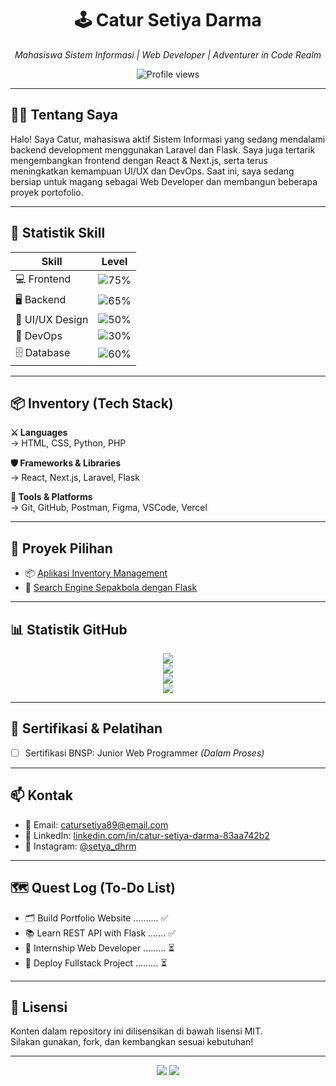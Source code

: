 <h1 align="center">🕹️ Catur Setiya Darma</h1>
<p align="center"><i>Mahasiswa Sistem Informasi | Web Developer | Adventurer in Code Realm</i></p>

<p align="center">
  <img src="https://komarev.com/ghpvc/?username=Setiya86&label=Profile%20Views&color=blueviolet&style=flat" alt="Profile views" />
</p>

---

## 🧑‍💻 Tentang Saya

Halo! Saya Catur, mahasiswa aktif Sistem Informasi yang sedang mendalami backend development menggunakan Laravel dan Flask. Saya juga tertarik mengembangkan frontend dengan React & Next.js, serta terus meningkatkan kemampuan UI/UX dan DevOps. Saat ini, saya sedang bersiap untuk magang sebagai Web Developer dan membangun beberapa proyek portofolio.

---

## 🧪 Statistik Skill

| Skill            | Level |
|------------------|-------|
| 💻 Frontend       | ![75%](https://progress-bar.dev/75/?title=Frontend) |
| 🖥️ Backend        | ![65%](https://progress-bar.dev/65/?title=Backend) |
| 🎨 UI/UX Design   | ![50%](https://progress-bar.dev/50/?title=UI%2FUX) |
| 🔧 DevOps         | ![30%](https://progress-bar.dev/30/?title=DevOps) |
| 🗄️ Database       | ![60%](https://progress-bar.dev/60/?title=Database) |

---

## 📦 Inventory (Tech Stack)

**⚔️ Languages**  
→ HTML, CSS, Python, PHP

**🛡️ Frameworks & Libraries**  
→ React, Next.js, Laravel, Flask

**🎒 Tools & Platforms**  
→ Git, GitHub, Postman, Figma, VSCode, Vercel

---

## 🧰 Proyek Pilihan
 
- 📦 [Aplikasi Inventory Management](https://github.com/Setiya86/stokku)  
- 🔎 [Search Engine Sepakbola dengan Flask](https://github.com/Setiya86/football_news_backend)

---

## 📊 Statistik GitHub

<p align="center">
  <img src="https://github-readme-stats.vercel.app/api?username=Setiya86&show_icons=true&theme=tokyonight" />
  <br />
  <img src="https://github-readme-streak-stats.herokuapp.com/?user=Setiya86&theme=tokyonight" />
  <br />
  <img src="https://github-readme-stats.vercel.app/api/top-langs/?username=Setiya86&layout=compact&theme=tokyonight" />
  <br />
  <img src="https://github-profile-trophy.vercel.app/?username=Setiya86&theme=dracula" />
</p>

---

## 🏅 Sertifikasi & Pelatihan

- [ ] Sertifikasi BNSP: Junior Web Programmer *(Dalam Proses)*


---

## 📫 Kontak

- 📧 Email: catursetiya89@email.com  
- 🔗 LinkedIn: [linkedin.com/in/catur-setiya-darma-83aa742b2](https://www.linkedin.com/in/catur-setiya-darma-83aa742b2)  
- 📸 Instagram: [@setya_dhrm](https://www.instagram.com/setya_dhrm?igsh=aWh6Y2J4NG9kbng4)  

---

## 🗺️ Quest Log (To-Do List)

- 🗂️ Build Portfolio Website .......... ✅  
- 📚 Learn REST API with Flask ....... ✅  
- 💼 Internship Web Developer ......... ⏳  
- 🚀 Deploy Fullstack Project ......... ⏳

---

## 📝 Lisensi

Konten dalam repository ini dilisensikan di bawah lisensi MIT.  
Silakan gunakan, fork, dan kembangkan sesuai kebutuhan!

---

<p align="center">
  <img src="https://img.shields.io/github/followers/Setiya86?label=Follow&style=social" />
  <img src="https://img.shields.io/github/stars/Setiya86?affiliations=OWNER%2CCOLLABORATOR%2CORGANIZATION_MEMBER&style=social" />
</p>
